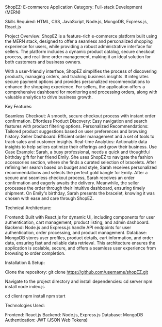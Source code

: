 ShopEZ: E-commerce Application
Category: Full-stack Development (MERN)

Skills Required: HTML, CSS, JavaScript, Node.js, MongoDB, Express.js, React.js

Project Overview:
ShopEZ is a feature-rich e-commerce platform built using the MERN stack, designed to offer a seamless and personalized shopping experience for users, while providing a robust administrative interface for sellers. The platform includes a dynamic product catalog, secure checkout process, and real-time order management, making it an ideal solution for both customers and business owners.

With a user-friendly interface, ShopEZ simplifies the process of discovering products, managing orders, and tracking business insights. It integrates secure payment options and provides personalized recommendations to enhance the shopping experience. For sellers, the application offers a comprehensive dashboard for monitoring and processing orders, along with valuable analytics to drive business growth.

Key Features:

Seamless Checkout: A smooth, secure checkout process with instant order confirmation.
Effortless Product Discovery: Easy navigation and search features with product filtering options.
Personalized Recommendations: Tailored product suggestions based on user preferences and browsing history.
Seller Dashboard: Efficient order management and a set of tools to track sales and customer insights.
Real-time Analytics: Actionable data insights to help sellers optimize their offerings and grow their business.
Use Case Example:
Sarah, a busy professional, needs a quick and thoughtful birthday gift for her friend Emily. She uses ShopEZ to navigate the fashion accessories section, where she finds a curated selection of bracelets. After refining her search based on budget and style, Sarah receives personalized recommendations and selects the perfect gold bangle for Emily. After a secure and seamless checkout process, Sarah receives an order confirmation and eagerly awaits the delivery. Meanwhile, the seller processes the order through their intuitive dashboard, ensuring timely shipment. On Emily's birthday, Sarah presents the bracelet, knowing it was chosen with ease and care through ShopEZ.

Technical Architecture:

Frontend: Built with React.js for dynamic UI, including components for user authentication, cart management, product listing, and admin dashboard.
Backend: Node.js and Express.js handle API endpoints for user authentication, order processing, and product management.
Database: MongoDB stores user profiles, product details, cart information, and order data, ensuring fast and reliable data retrieval.
This architecture ensures the application is scalable, secure, and offers a seamless user experience from browsing to order completion.

Installation & Setup:

Clone the repository:
git clone https://github.com/username/shopEZ.git

Navigate to the project directory and install dependencies:
cd server
npm install
node index.js

cd client
npm install
npm start

Technologies Used:

Frontend: React.js
Backend: Node.js, Express.js
Database: MongoDB
Authentication: JWT (JSON Web Tokens)
